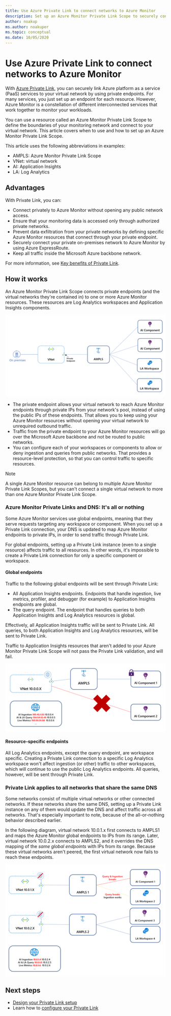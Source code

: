 ```yaml
---
title: Use Azure Private Link to connect networks to Azure Monitor
description: Set up an Azure Monitor Private Link Scope to securely connect networks to Azure Monitor.
author: noakup
ms.author: noakuper
ms.topic: conceptual
ms.date: 10/05/2020
---
```


# Use Azure Private Link to connect networks to Azure Monitor

With [Azure Private Link](../../private-link/private-link-overview.md), you can securely link Azure platform as a service (PaaS) services to your virtual network by using private endpoints. For many services, you just set up an endpoint for each resource. However, Azure Monitor is a constellation of different interconnected services that work together to monitor your workloads. 

You can use a resource called an Azure Monitor Private Link Scope to define the boundaries of your monitoring network and connect to your virtual network. This article covers when to use and how to set up an Azure Monitor Private Link Scope.

This article uses the following abbreviations in examples:

- AMPLS: Azure Monitor Private Link Scope
- VNet: virtual network
- AI: Application Insights
- LA: Log Analytics

## Advantages

With Private Link, you can:

- Connect privately to Azure Monitor without opening any public network access.
- Ensure that your monitoring data is accessed only through authorized private networks.
- Prevent data exfiltration from your private networks by defining specific Azure Monitor resources that connect through your private endpoint.
- Securely connect your private on-premises network to Azure Monitor by using Azure ExpressRoute.
- Keep all traffic inside the Microsoft Azure backbone network.

For more information, see [Key benefits of Private Link](../../private-link/private-link-overview.md#key-benefits).

## How it works

An Azure Monitor Private Link Scope connects private endpoints (and the virtual networks they're contained in) to one or more Azure Monitor resources. These resources are Log Analytics workspaces and Application Insights components.

![Diagram of a basic resource topology.](./media/private-link-security/private-link-basic-topology.png)

* The private endpoint allows your virtual network to reach Azure Monitor endpoints through private IPs from your network's pool, instead of using the public IPs of these endpoints. That allows you to keep using your Azure Monitor resources without opening your virtual network to unrequired outbound traffic. 
* Traffic from the private endpoint to your Azure Monitor resources will go over the Microsoft Azure backbone and not be routed to public networks. 
* You can configure each of your workspaces or components to allow or deny ingestion and queries from public networks. That provides a resource-level protection, so that you can control traffic to specific resources.

> [!NOTE]
> A single Azure Monitor resource can belong to multiple Azure Monitor Private Link Scopes, but you can't connect a single virtual network to more than one Azure Monitor Private Link Scope. 

### Azure Monitor Private Links and DNS: It's all or nothing

Some Azure Monitor services use global endpoints, meaning that they serve requests targeting any workspace or component. When you set up a Private Link connection, your DNS is updated to map Azure Monitor endpoints to private IPs, in order to send traffic through Private Link. 

For global endpoints, setting up a Private Link instance (even to a single resource) affects traffic to all resources. In other words, it's impossible to create a Private Link connection for only a specific component or workspace.

#### Global endpoints

Traffic to the following global endpoints will be sent through Private Link:
* All Application Insights endpoints. Endpoints that handle ingestion, live metrics, profiler, and debugger (for example) to Application Insights endpoints are global.
* The query endpoint. The endpoint that handles queries to both Application Insights and Log Analytics resources is global.

Effectively, all Application Insights traffic will be sent to Private Link. All queries, to both Application Insights and Log Analytics resources, will be sent to Private Link.

Traffic to Application Insights resources that aren't added to your Azure Monitor Private Link Scope will not pass the Private Link validation, and will fail.

![Diagram of all-or-nothing behavior.](./media/private-link-security/all-or-nothing.png)

#### Resource-specific endpoints

All Log Analytics endpoints, except the query endpoint, are workspace specific. Creating a Private Link connection to a specific Log Analytics workspace won't affect ingestion (or other) traffic to other workspaces, which will continue to use the public Log Analytics endpoints. All queries, however, will be sent through Private Link.

### Private Link applies to all networks that share the same DNS

Some networks consist of multiple virtual networks or other connected networks. If these networks share the same DNS, setting up a Private Link instance on any of them would update the DNS and affect traffic across all networks. That's especially important to note, because of the all-or-nothing behavior described earlier.

In the following diagram, virtual network 10.0.1.x first connects to AMPLS1 and maps the Azure Monitor global endpoints to IPs from its range. Later, virtual network 10.0.2.x connects to AMPLS2, and it overrides the DNS mapping of the *same global endpoints* with IPs from its range. Because these virtual networks aren't peered, the first virtual network now fails to reach these endpoints.

![Diagram of DNS overrides in multiple virtual networks.](./media/private-link-security/dns-overrides-multiple-vnets.png)

## Next steps
- [Design your Private Link setup](private-link-design.md)
- Learn how to [configure your Private Link](private-link-configure.md)

<a id="connect-to-a-private-endpoint"></a> 
